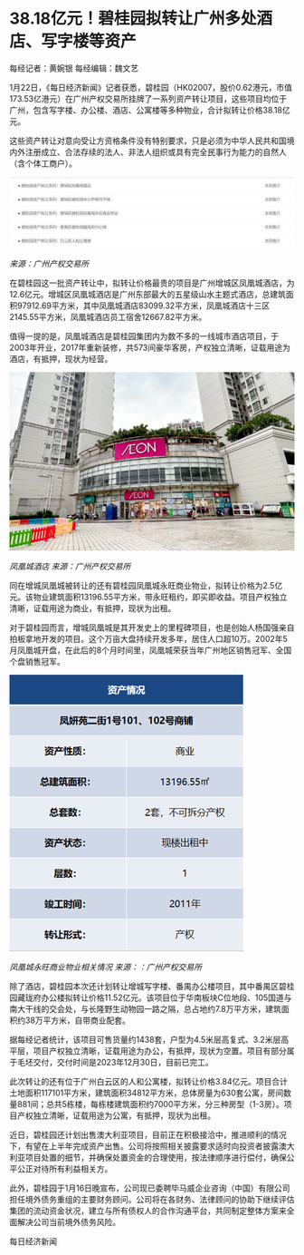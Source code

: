 # 38.18亿元！碧桂园拟转让广州多处酒店、写字楼等资产

每经记者：黄婉银 每经编辑：魏文艺

1月22日，《每日经济新闻》记者获悉，碧桂园（HK02007，股价0.62港元，市值173.53亿港元）在广州产权交易所挂牌了一系列资产转让项目，这些项目均位于广州，包含写字楼、办公楼、酒店、公寓楼等多种物业，合计拟转让价格38.18亿元。

这些资产转让对意向受让方资格条件没有特别要求，只是必须为中华人民共和国境内外注册成立、合法存续的法人、非法人组织或具有完全民事行为能力的自然人（含个体工商户）。

![7569efd940bf307ced9605ee9ff6fe85.jpg](https://raw.githubusercontent.com/qqhsx/qqnews_image/main/2024/01/22/38.18亿元！碧桂园拟转让广州多处酒店、写字楼等资产/7569efd940bf307ced9605ee9ff6fe85.jpg)

_来源：广州产权交易所_

在碧桂园这一批资产转让中，拟转让价格最贵的项目是广州增城区凤凰城酒店，为12.6亿元。增城区凤凰城酒店是广州东部最大的五星级山水主题式酒店，总建筑面积97912.69平方米，其中凤凰城酒店83099.32平方米，凤凰城酒店十三区2145.55平方米，凤凰城酒店员工宿舍12667.82平方米。

值得一提的是，凤凰城酒店是碧桂园集团内为数不多的一线城市酒店项目，于2003年开业，2017年重新装修，共573间豪华客房，产权独立清晰，证载用途为酒店，有抵押，现状为经营。

![587f39e24eec48e6a2b0e6bf183bd8ae.jpg](https://raw.githubusercontent.com/qqhsx/qqnews_image/main/2024/01/22/38.18亿元！碧桂园拟转让广州多处酒店、写字楼等资产/587f39e24eec48e6a2b0e6bf183bd8ae.jpg)

 _凤凰城酒店 来源：广州产权交易所_

同在增城凤凰城被转让的还有碧桂园凤凰城永旺商业物业，拟转让价格为2.5亿元。该物业建筑面积13196.55平方米，带永旺租约，即买即收益。项目产权独立清晰，证载用途为商业，有抵押，现状为出租。

对于碧桂园而言，增城凤凰城是其开发史上的里程碑项目，也是创始人杨国强亲自拍板拿地开发的项目。这个万亩大盘持续开发多年，居住人口超10万。2002年5月凤凰城开盘，在此后的8个月时间里，凤凰城荣获当年广州地区销售冠军、全国个盘销售冠军。

![6a60f45c6de91c5325cdb5c5edecc2e5.jpg](https://raw.githubusercontent.com/qqhsx/qqnews_image/main/2024/01/22/38.18亿元！碧桂园拟转让广州多处酒店、写字楼等资产/6a60f45c6de91c5325cdb5c5edecc2e5.jpg)

_凤凰城永旺商业物业相关情况 来源：：广州产权交易所_

除了酒店，碧桂园本次还计划转让增城写字楼、番禺办公楼项目，其中番禺区碧桂园藏珑府办公楼拟转让价格11.52亿元。该项目位于华南板块C位地段、105国道与南大干线的交会处，与长隆野生动物园一路之隔，总占地约7.8万平方米，建筑面积约38万平方米，自带商业配套。

据每经记者统计，该项目可售货量约1438套，户型为4.5米层高复式、3.2米层高平层，项目产权独立清晰，证载用途为办公，有抵押，现状为空置。项目有部分属于毛坯交付，交付时间是2023年12月30日，目前已完工。

此次转让的还有位于广州白云区的人和公寓楼，拟转让价格3.84亿元。项目合计土地面积117101平方米，建筑面积34812平方米，总体房量为630套公寓，房间数量881间；总共5栋楼，每栋楼建筑面积约7000平方米，分三种房型（1-3房）。项目产权独立清晰，证载用途为公寓，有抵押，现状为出租。

近日，碧桂园还计划出售澳大利亚项目，目前正在积极接洽中，推进顺利的情况下，有望在上半年完成资产出售。公司将按照相关披露要求适时向投资者披露澳大利亚项目处置的细节，并确保处置资金的合理使用，按法律顺序进行偿付，确保公平公正对待所有利益相关方。

此外，碧桂园于1月16日晚宣布，公司现已委聘毕马威企业咨询（中国）有限公司担任境外债务重组的主要财务顾问。公司将在各财务、法律顾问的协助下继续评估集团的流动资金状况，建立与所有债权人的合作沟通平台，共同制定整体方案来全面解决公司当前境外债务风险。

每日经济新闻

